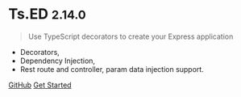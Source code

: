 <!-- _coverpage.md -->


# Ts.ED <small class="version">2.14.0</small>

> Use TypeScript decorators to create your Express application

* Decorators,
* Dependency Injection,
* Rest route and controller, param data injection support.

[GitHub](https://github.com/Romakita/ts-express-decorators/)
[Get Started](#tsed)

